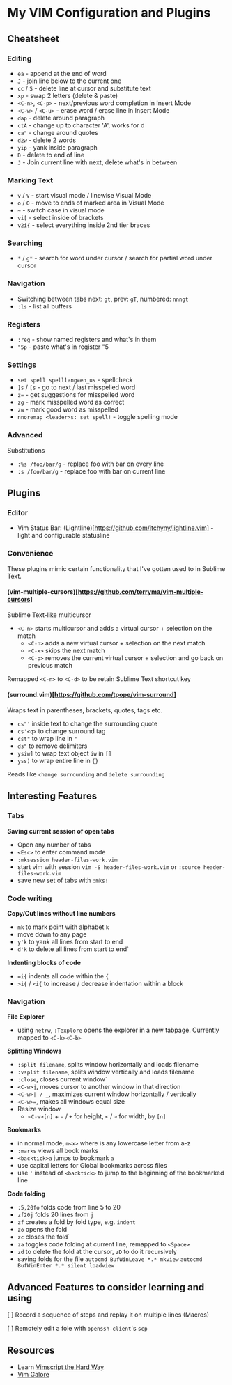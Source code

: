 # My VIM Configuration and Plugins

## Cheatsheet

### Editing

- `ea` - append at the end of word
- `J` - join line below to the current one
- `cc` / `S` - delete line at cursor and substitute text
- `xp` - swap 2 letters (delete & paste)
- `<C-n>`, `<C-p>` - next/previous word completion in Insert Mode
- `<C-w>` / `<C-u>` - erase word / erase line in Insert Mode
- `dap` - delete around paragraph
- `ctA` - change up to character 'A', works for d
- `ca"` - change around quotes
- `d2w` - delete 2 words
- `yip` - yank inside paragraph
- `D` - delete to end of line
- `J` - Join current line with next, delete what's in between

### Marking Text

- `v` / `V` - start visual mode / linewise Visual Mode
- `o` / `O` - move to ends of marked area in Visual Mode
- `~` - switch case in visual mode
- `vi[` - select inside of brackets
- `v2i{` - select everything inside 2nd tier braces

### Searching

- `*` / `g*` - search for word under cursor / search for partial word under cursor

### Navigation

- Switching between tabs next: `gt`, prev: `gT`, numbered: `nnngt`
- `:ls` - list all buffers

### Registers

- `:reg` - show named registers and what's in them
- `"5p` - paste what's in register "5

### Settings
- `set spell spelllang=en_us` - spellcheck
- `]s` / `[s` - go to next / last misspelled word
- `z=` - get suggestions for misspelled word
- `zg` - mark misspelled word as correct
- `zw` - mark good word as misspelled
- `nnoremap <leader>s: set spell!` - toggle spelling mode

### Advanced

Substitutions
- `:%s /foo/bar/g` - replace foo with bar on every line
- `:s /foo/bar/g` - replace foo with bar on current line

## Plugins

### Editor
- Vim Status Bar: (Lightline)[https://github.com/itchyny/lightline.vim] - light and configurable statusline

### Convenience
These plugins mimic certain functionality that I've gotten used to in Sublime Text.

#### (vim-multiple-cursors)[https://github.com/terryma/vim-multiple-cursors]

Sublime Text-like multicursor

- `<C-n>` starts multicursor and adds a virtual cursor + selection on the match
  - `<C-n>` adds a new virtual cursor + selection on the next match
  - `<C-x>` skips the next match
  - `<C-p>` removes the current virtual cursor + selection and go back on previous match

Remapped `<C-n>` to `<C-d>` to be retain Sublime Text shortcut key

#### (surround.vim)[https://github.com/tpope/vim-surround]

Wraps text in parentheses, brackets, quotes, tags etc.

- `cs"'` inside text to change the surrounding quote
- `cs'<q>` to change surround tag
- `cst"` to wrap line in `"`
- `ds"` to remove delimiters
- `ysiw]` to wrap text object `iw` in `[]`
- `yss)` to wrap entire line in `{}`

Reads like `change surrounding` and `delete surrounding`

## Interesting Features

### Tabs

**Saving current session of open tabs**
- Open any number of tabs
- `<Esc>` to enter command mode
- `:mksession header-files-work.vim`
- start vim with session `vim -S header-files-work.vim` or `:source header-files-work.vim`
- save new set of tabs with `:mks!`

### Code writing
**Copy/Cut lines without line numbers**
- `mk` to mark point with alphabet `k`
- move down to any page
- `y'k` to yank all lines from start to end
- `d'k` to delete all lines from start to end`

**Indenting blocks of code**
- `=i{` indents all code within the `{`
- `>i{` / `<i{` to increase / decrease indentation within a block

### Navigation
**File Explorer**
- using `netrw`, `:Texplore` opens the explorer in a new tabpage. Currently mapped to `<C-k><C-b>`

**Splitting Windows**
- `:split filename`, splits window horizontally and loads filename
- `:vsplit filename`, splits window vertically and loads filename
- `:close`, closes current window`
- `<C-w>j`, moves cursor to another window in that direction
- `<C-w>| / _`, maximizes current window horizontally / vertically
- `<C-w>=`, makes all windows equal size
- Resize window
  - `<C-w>[n]` + `-` / `+` for height, `<` / `>` for width, by `[n]`

**Bookmarks**
- in normal mode, `m<x>` where <x> is any lowercase letter from a-z
- `:marks` views all book marks
- `<backtick>a` jumps to bookmark `a`
- use capital letters for Global bookmarks across files
- use `'` instead of `<backtick>` to jump to the beginning of the bookmarked line

**Code folding**
- `:5,20fo` folds code from line 5 to 20
- `zf20j` folds 20 lines from `j`
- `zf` creates a fold by fold type, e.g. `indent`
- `zo` opens the fold
- `zc` closes the fold`
- `za` toggles code folding at current line, remapped to `<Space>`
- `zd` to delete the fold at the cursor, `zD` to do it recursively
- saving folds for the file `autocmd BufWinLeave *.* mkview` `autocmd BufWinEnter *.* silent loadview`

## Advanced Features to consider learning and using

[ ] Record a sequence of steps and replay it on multiple lines (Macros)

[ ] Remotely edit a fole with `openssh-client`'s `scp`

## Resources

- Learn [Vimscript the Hard Way](learnvimscriptthehardway.stevelosh.com)
- [Vim Galore](https://github.com/mhinz/vim-galore)

